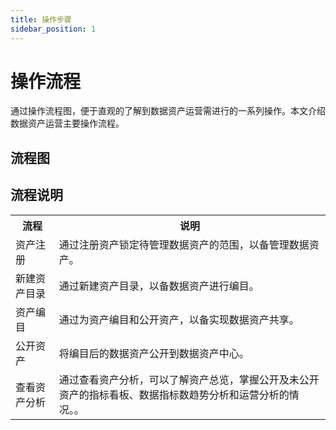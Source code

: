 ```yaml
---
title: 操作步骤
sidebar_position: 1
---
```


# 操作流程
通过操作流程图，便于直观的了解到数据资产运营需进行的一系列操作。本文介绍数据资产运营主要操作流程。

## 流程图

## 流程说明
<table>
    <tr>
        <th>流程</th>
        <th>说明</th>
    </tr>
     <tr>
        <td>资产注册</td>
        <td>通过注册资产锁定待管理数据资产的范围，以备管理数据资产。</td>
    </tr>
     <tr>
        <td>新建资产目录</td>
        <td>通过新建资产目录，以备数据资产进行编目。</td>
    </tr>
     <tr>
        <td>资产编目</td>
        <td>通过为资产编目和公开资产，以备实现数据资产共享。</td>
    </tr>
     <tr>
        <td>公开资产</td>
        <td>将编目后的数据资产公开到数据资产中心。</td>
    </tr>
    <tr>
        <td>查看资产分析</td>
        <td>通过查看资产分析，可以了解资产总览，掌握公开及未公开资产的指标看板、数据指标数趋势分析和运营分析的情况。。</td>
    </tr>
</table>
